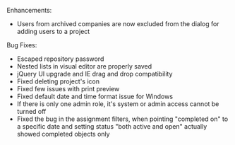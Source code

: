 Enhancements:

* Users from archived companies are now excluded from the dialog for adding users to a project

Bug Fixes:

* Escaped repository password
* Nested lists in visual editor are properly saved
* jQuery UI upgrade and IE drag and drop compatibility
* Fixed deleting project's icon
* Fixed few issues with print preview
* Fixed default date and time format issue for Windows
* If there is only one admin role, it's system or admin access cannot be turned off
* Fixed the bug in the assignment filters, when pointing "completed on" to a specific date and setting status "both active and open" actually showed completed objects only